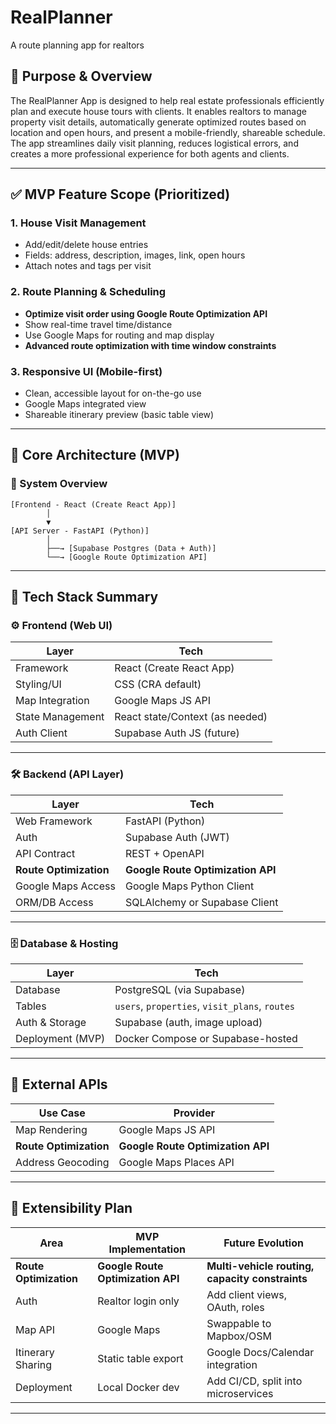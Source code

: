 # RealPlanner
A route planning app for realtors

## 📖 Purpose & Overview

The RealPlanner App is designed to help real estate professionals efficiently plan and execute house tours with clients. It enables realtors to manage property visit details, automatically generate optimized routes based on location and open hours, and present a mobile-friendly, shareable schedule. The app streamlines daily visit planning, reduces logistical errors, and creates a more professional experience for both agents and clients.

---

## ✅ MVP Feature Scope (Prioritized)

### 1. House Visit Management
- Add/edit/delete house entries
- Fields: address, description, images, link, open hours
- Attach notes and tags per visit

### 2. Route Planning & Scheduling
- **Optimize visit order using Google Route Optimization API**
- Show real-time travel time/distance
- Use Google Maps for routing and map display
- **Advanced route optimization with time window constraints**

### 3. Responsive UI (Mobile-first)
- Clean, accessible layout for on-the-go use
- Google Maps integrated view
- Shareable itinerary preview (basic table view)

---

## 🧱 Core Architecture (MVP)

### 🧭 System Overview
```plaintext
[Frontend - React (Create React App)]
        │
        ▼
[API Server - FastAPI (Python)]
        │
        ├──→ [Supabase Postgres (Data + Auth)]
        └──→ [Google Route Optimization API]
```

---

## 🧰 Tech Stack Summary

### ⚙️ Frontend (Web UI)
| Layer              | Tech                                |
|--------------------|--------------------------------------|
| Framework          | React (Create React App)            |
| Styling/UI         | CSS (CRA default)                   |
| Map Integration    | Google Maps JS API                  |
| State Management   | React state/Context (as needed)     |
| Auth Client        | Supabase Auth JS (future)           |

---

### 🛠 Backend (API Layer)
| Layer              | Tech                                |
|--------------------|--------------------------------------|
| Web Framework      | FastAPI (Python)                    |
| Auth               | Supabase Auth (JWT)                 |
| API Contract       | REST + OpenAPI                      |
| **Route Optimization** | **Google Route Optimization API** |
| Google Maps Access | Google Maps Python Client           |
| ORM/DB Access      | SQLAlchemy or Supabase Client       |

---

### 🗄️ Database & Hosting
| Layer              | Tech                                |
|--------------------|--------------------------------------|
| Database           | PostgreSQL (via Supabase)           |
| Tables             | `users`, `properties`, `visit_plans`, `routes` |
| Auth & Storage     | Supabase (auth, image upload)       |
| Deployment (MVP)   | Docker Compose or Supabase-hosted   |

---

## 🔌 External APIs
| Use Case           | Provider                           |
|--------------------|------------------------------------|
| Map Rendering      | Google Maps JS API                 |
| **Route Optimization** | **Google Route Optimization API** |
| Address Geocoding  | Google Maps Places API             |

---

## 🔄 Extensibility Plan

| Area               | MVP Implementation               | Future Evolution                            |
|--------------------|----------------------------------|---------------------------------------------|
| **Route Optimization** | **Google Route Optimization API** | **Multi-vehicle routing, capacity constraints** |
| Auth               | Realtor login only               | Add client views, OAuth, roles              |
| Map API            | Google Maps                      | Swappable to Mapbox/OSM                     |
| Itinerary Sharing  | Static table export              | Google Docs/Calendar integration            |
| Deployment         | Local Docker dev                 | Add CI/CD, split into microservices         |

---
